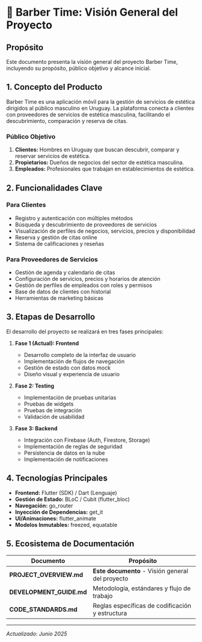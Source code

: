 # 📱 Barber Time: Visión General del Proyecto

## Propósito
Este documento presenta la visión general del proyecto Barber Time, incluyendo su propósito, público objetivo y alcance inicial.

## 1. Concepto del Producto

Barber Time es una aplicación móvil para la gestión de servicios de estética dirigidos al público masculino en Uruguay. La plataforma conecta a clientes con proveedores de servicios de estética masculina, facilitando el descubrimiento, comparación y reserva de citas.

### Público Objetivo

1. **Clientes:** Hombres en Uruguay que buscan descubrir, comparar y reservar servicios de estética.
2. **Propietarios:** Dueños de negocios del sector de estética masculina.  
3. **Empleados:** Profesionales que trabajan en establecimientos de estética.

## 2. Funcionalidades Clave

### Para Clientes
- Registro y autenticación con múltiples métodos
- Búsqueda y descubrimiento de proveedores de servicios
- Visualización de perfiles de negocios, servicios, precios y disponibilidad
- Reserva y gestión de citas online
- Sistema de calificaciones y reseñas

### Para Proveedores de Servicios
- Gestión de agenda y calendario de citas
- Configuración de servicios, precios y horarios de atención
- Gestión de perfiles de empleados con roles y permisos
- Base de datos de clientes con historial
- Herramientas de marketing básicas

## 3. Etapas de Desarrollo

El desarrollo del proyecto se realizará en tres fases principales:

1. **Fase 1 (Actual): Frontend**
   - Desarrollo completo de la interfaz de usuario
   - Implementación de flujos de navegación
   - Gestión de estado con datos mock
   - Diseño visual y experiencia de usuario

2. **Fase 2: Testing**
   - Implementación de pruebas unitarias
   - Pruebas de widgets
   - Pruebas de integración
   - Validación de usabilidad

3. **Fase 3: Backend**
   - Integración con Firebase (Auth, Firestore, Storage)
   - Implementación de reglas de seguridad
   - Persistencia de datos en la nube
   - Implementación de notificaciones

## 4. Tecnologías Principales

- **Frontend:** Flutter (SDK) / Dart (Lenguaje)
- **Gestión de Estado:** BLoC / Cubit (flutter_bloc)
- **Navegación:** go_router
- **Inyección de Dependencias:** get_it
- **UI/Animaciones:** flutter_animate
- **Modelos Inmutables:** freezed, equatable

## 5. Ecosistema de Documentación

| Documento | Propósito |
|-----------|-----------|
| **PROJECT_OVERVIEW.md** | **Este documento** - Visión general del proyecto |
| **DEVELOPMENT_GUIDE.md** | Metodología, estándares y flujo de trabajo |
| **CODE_STANDARDS.md** | Reglas específicas de codificación y estructura |

---

*Actualizado: Junio 2025*
